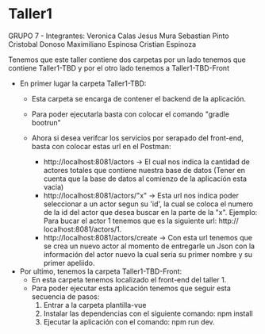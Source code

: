 # Taller1
GRUPO 7 - Integrantes: Veronica Calas
	               Jesus Mura
	               Sebastian Pinto
	               Cristobal Donoso
	               Maximiliano Espinosa
	               Cristian Espinoza	

Tenemos que este taller contiene dos carpetas por un lado tenemos que contiene Taller1-TBD y por el
otro lado tenemos a Taller1-TBD-Front

- En primer lugar la carpeta Taller1-TBD:
	* Esta carpeta se encarga de contener el backend de la aplicación.
	* Para poder ejecutarla basta con colocar el comando "gradle bootrun"
	* Ahora si desea verifcar los servicios por serapado del front-end, basta con colocar
	estas url en el Postman:
			
		- http://localhost:8081/actors -> El cual nos indica la cantidad de actores totales
				que contiene nuestra base de datos (Tener en cuenta que la base
				de datos al comienzo de la aplicación esta vacia)
		- http://localhost:8081/actors/"x" -> Esta url nos indica poder seleccionar a un 
				actor segun su 'id', la cual se coloca el numero de la id del 
				actor que desea buscar en la parte de la "x". Ejemplo: Para 
				bucar el actor 1 tenemos que es la siguiente url: 					http://	localhost:8081/actors/1.
		- http://localhost:8081/actors/create -> Con esta url tenemos que se crea un nuevo
				actor al momento de entregarle un Json con la información del actor
				nuevo la cual seria su primer nombre y su primer apeliido.
- Por ultimo, tenemos la carpeta Taller1-TBD-Front:
	* En esta carpeta tenemos localizado el front-end del taller 1.
	* Para poder ejecutar esta aplicación tenemos que seguir esta secuencia de pasos:
		1. Entrar a la carpeta plantilla-vue
		2. Instalar las dependencias con el siguiente comando: npm install
		3. Ejecutar la aplicación con el comando: npm run dev.


											 
